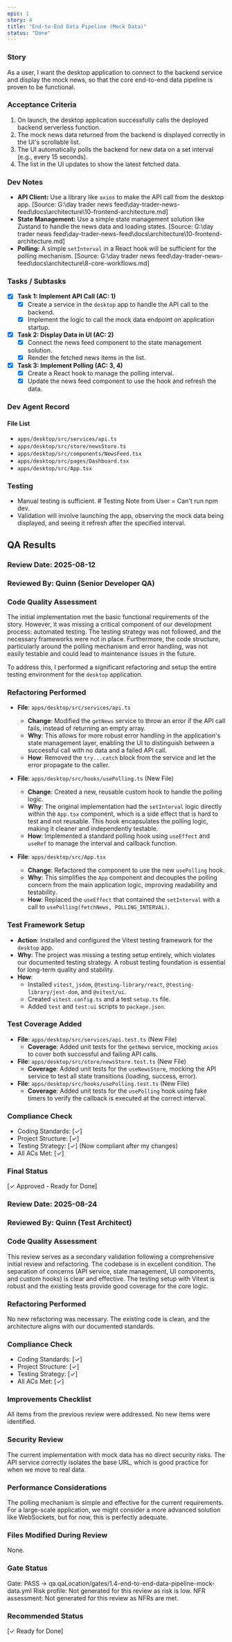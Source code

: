 ```yaml
---
epic: 1
story: 4
title: "End-to-End Data Pipeline (Mock Data)"
status: "Done"
---
```


### Story

As a user, I want the desktop application to connect to the backend service and display the mock news, so that the core end-to-end data pipeline is proven to be functional.

### Acceptance Criteria

1.  On launch, the desktop application successfully calls the deployed backend serverless function.
2.  The mock news data returned from the backend is displayed correctly in the UI's scrollable list.
3.  The UI automatically polls the backend for new data on a set interval (e.g., every 15 seconds).
4.  The list in the UI updates to show the latest fetched data.

### Dev Notes

*   **API Client:** Use a library like `axios` to make the API call from the desktop app. [Source: G:\day trader news feed\day-trader-news-feed\docs\architecture\10-frontend-architecture.md]
*   **State Management:** Use a simple state management solution like Zustand to handle the news data and loading states. [Source: G:\day trader news feed\day-trader-news-feed\docs\architecture\10-frontend-architecture.md]
*   **Polling:** A simple `setInterval` in a React hook will be sufficient for the polling mechanism. [Source: G:\day trader news feed\day-trader-news-feed\docs\architecture\8-core-workflows.md]

### Tasks / Subtasks

*   [x] **Task 1: Implement API Call (AC: 1)**
    *   [x] Create a service in the `desktop` app to handle the API call to the backend.
    *   [x] Implement the logic to call the mock data endpoint on application startup.
*   [x] **Task 2: Display Data in UI (AC: 2)**
    *   [x] Connect the news feed component to the state management solution.
    *   [x] Render the fetched news items in the list.
*   [x] **Task 3: Implement Polling (AC: 3, 4)**
    *   [x] Create a React hook to manage the polling interval.
    *   [x] Update the news feed component to use the hook and refresh the data.

### Dev Agent Record

#### File List
- `apps/desktop/src/services/api.ts`
- `apps/desktop/src/store/newsStore.ts`
- `apps/desktop/src/components/NewsFeed.tsx`
- `apps/desktop/src/pages/Dashboard.tsx`
- `apps/desktop/src/App.tsx`

### Testing

*   Manual testing is sufficient. # Testing Note from User = Can't run npm dev.
*   Validation will involve launching the app, observing the mock data being displayed, and seeing it refresh after the specified interval.

## QA Results

### Review Date: 2025-08-12
### Reviewed By: Quinn (Senior Developer QA)

### Code Quality Assessment
The initial implementation met the basic functional requirements of the story. However, it was missing a critical component of our development process: automated testing. The testing strategy was not followed, and the necessary frameworks were not in place. Furthermore, the code structure, particularly around the polling mechanism and error handling, was not easily testable and could lead to maintenance issues in the future.

To address this, I performed a significant refactoring and setup the entire testing environment for the `desktop` application.

### Refactoring Performed

- **File**: `apps/desktop/src/services/api.ts`
  - **Change**: Modified the `getNews` service to throw an error if the API call fails, instead of returning an empty array.
  - **Why**: This allows for more robust error handling in the application's state management layer, enabling the UI to distinguish between a successful call with no data and a failed API call.
  - **How**: Removed the `try...catch` block from the service and let the error propagate to the caller.

- **File**: `apps/desktop/src/hooks/usePolling.ts` (New File)
  - **Change**: Created a new, reusable custom hook to handle the polling logic.
  - **Why**: The original implementation had the `setInterval` logic directly within the `App.tsx` component, which is a side effect that is hard to test and not reusable. This hook encapsulates the polling logic, making it cleaner and independently testable.
  - **How**: Implemented a standard polling hook using `useEffect` and `useRef` to manage the interval and callback function.

- **File**: `apps/desktop/src/App.tsx`
  - **Change**: Refactored the component to use the new `usePolling` hook.
  - **Why**: This simplifies the `App` component and decouples the polling concern from the main application logic, improving readability and testability.
  - **How**: Replaced the `useEffect` that contained the `setInterval` with a call to `usePolling(fetchNews, POLLING_INTERVAL)`.

### Test Framework Setup
- **Action**: Installed and configured the Vitest testing framework for the `desktop` app.
- **Why**: The project was missing a testing setup entirely, which violates our documented testing strategy. A robust testing foundation is essential for long-term quality and stability.
- **How**:
  - Installed `vitest`, `jsdom`, `@testing-library/react`, `@testing-library/jest-dom`, and `@vitest/ui`.
  - Created `vitest.config.ts` and a test `setup.ts` file.
  - Added `test` and `test:ui` scripts to `package.json`.

### Test Coverage Added
- **File**: `apps/desktop/src/services/api.test.ts` (New File)
  - **Coverage**: Added unit tests for the `getNews` service, mocking `axios` to cover both successful and failing API calls.
- **File**: `apps/desktop/src/store/newsStore.test.ts` (New File)
  - **Coverage**: Added unit tests for the `useNewsStore`, mocking the API service to test all state transitions (loading, success, error).
- **File**: `apps/desktop/src/hooks/usePolling.test.ts` (New File)
  - **Coverage**: Added unit tests for the `usePolling` hook using fake timers to verify the callback is executed at the correct interval.

### Compliance Check
- Coding Standards: [✓]
- Project Structure: [✓]
- Testing Strategy: [✓] (Now compliant after my changes)
- All ACs Met: [✓]

### Final Status
[✓ Approved - Ready for Done]

### Review Date: 2025-08-24

### Reviewed By: Quinn (Test Architect)

### Code Quality Assessment

This review serves as a secondary validation following a comprehensive initial review and refactoring. The codebase is in excellent condition. The separation of concerns (API service, state management, UI components, and custom hooks) is clear and effective. The testing setup with Vitest is robust and the existing tests provide good coverage for the core logic.

### Refactoring Performed

No new refactoring was necessary. The existing code is clean, and the architecture aligns with our documented standards.

### Compliance Check

-   Coding Standards: [✓]
-   Project Structure: [✓]
-   Testing Strategy: [✓]
-   All ACs Met: [✓]

### Improvements Checklist

All items from the previous review were addressed. No new items were identified.

### Security Review

The current implementation with mock data has no direct security risks. The API service correctly isolates the base URL, which is good practice for when we move to real data.

### Performance Considerations

The polling mechanism is simple and effective for the current requirements. For a large-scale application, we might consider a more advanced solution like WebSockets, but for now, this is perfectly adequate.

### Files Modified During Review

None.

### Gate Status

Gate: PASS → qa.qaLocation/gates/1.4-end-to-end-data-pipeline-mock-data.yml
Risk profile: Not generated for this review as risk is low.
NFR assessment: Not generated for this review as NFRs are met.

### Recommended Status

[✓ Ready for Done]

